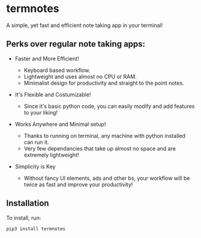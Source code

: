 # termnotes
A simple, yet fast and efficient note taking app in your terminal!

## Perks over regular note taking apps:

- Faster and More Efficient!
  - Keyboard based workflow.
  - Lightweight and uses almost no CPU or RAM.
  - Minimalist design for productivity and straight to the point notes.

- It's Flexible and Costumizable!
  - Since it's basic python code, you can easily modify and add features to your liking!

- Works Anywhere and Minimal setup!
  - Thanks to running on terminal, any machine with python installed can run it.
  - Very few dependancies that take up almost no space and are extremely lightweight!

- Simplicity is Key
  - Without fancy UI elements, ads and other bs, your workflow will be twice as fast and improve your productivity!

## Installation

To install, run:

```bash
pip3 install termnotes
